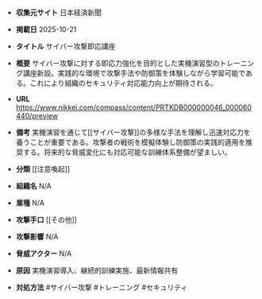 - **収集元サイト**
日本経済新聞

- **掲載日**
2025-10-21

- **タイトル**
サイバー攻撃即応講座

- **概要**
サイバー攻撃に対する即応力強化を目的とした実機演習型のトレーニング講座新設。実践的な環境で攻撃手法や防御策を体験しながら学習可能である。これにより組織のセキュリティ対応能力向上が期待される。

- **URL**
https://www.nikkei.com/compass/content/PRTKDB000000046_000060440/preview

- **備考**
実機演習を通じて[[サイバー攻撃]]の多様な手法を理解し迅速対応力を養うことが重要である。攻撃者の戦術を模擬体験し防御策の実践的適用を推奨する。将来的な脅威変化にも対応可能な訓練体系整備が望ましい。

- **分類**
[[注意喚起]]

- **組織名**
N/A

- **業種**
N/A

- **攻撃手口**
[[その他]]

- **攻撃影響**
N/A

- **脅威アクター**
N/A

- **原因**
実機演習導入、継続的訓練実施、最新情報共有

- **対処方法**
#サイバー攻撃 #トレーニング #セキュリティ
